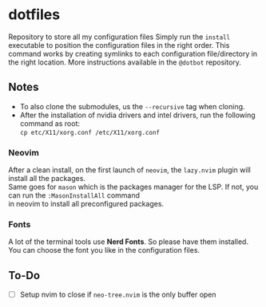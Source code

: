 # dotfiles
Repository to store all my configuration files
Simply run the `install` executable to position the configuration files in the right order.
This command works by creating symlinks to each configuration file/directory in the right location.
More instructions available in the `@dotbot` repository.

## Notes
- To also clone the submodules, us the `--recursive` tag when cloning.
- After the installation of nvidia drivers and intel drivers, run the following command as root:\
`cp etc/X11/xorg.conf /etc/X11/xorg.conf`

### Neovim
After a clean install, on the first launch of `neovim`, the `lazy.nvim` plugin will install all the packages.\
Same goes for `mason` which is the packages manager for the LSP. If not, you can run the `:MasonInstallAll` command \
in neovim to install all preconfigured packages.

### Fonts
A lot of the terminal tools use **Nerd Fonts**. So please have them installed. \
You can choose the font you like in the configuration files.

## To-Do
- [ ] Setup nvim to close if `neo-tree.nvim` is the only buffer open
